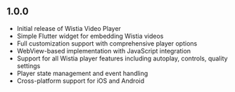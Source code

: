 ## 1.0.0

* Initial release of Wistia Video Player
* Simple Flutter widget for embedding Wistia videos
* Full customization support with comprehensive player options
* WebView-based implementation with JavaScript integration
* Support for all Wistia player features including autoplay, controls, quality settings
* Player state management and event handling
* Cross-platform support for iOS and Android
